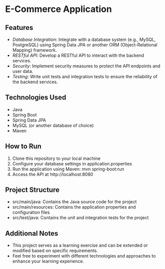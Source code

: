 # E-Commerce Application

## Features
- *Database Integration*: Integrate with a database system (e.g., MySQL, PostgreSQL) using Spring Data JPA or another ORM (Object-Relational Mapping) framework.
- *RESTful API*: Develop a RESTful API to interact with the backend services.
- *Security*: Implement security measures to protect the API endpoints and user data.
- *Testing*: Write unit tests and integration tests to ensure the reliability of the backend services.

## Technologies Used
- Java
- Spring Boot
- Spring Data JPA
- MySQL (or another database of choice)
- Maven

## How to Run
1. Clone this repository to your local machine
2. Configure your database settings in application.properties
3. Run the application using Maven: mvn spring-boot:run
4. Access the API at http://localhost:8080

## Project Structure
- src/main/java: Contains the Java source code for the project
- src/main/resources: Contains the application properties and configuration files
- src/test/java: Contains the unit and integration tests for the project

## Additional Notes
- This project serves as a learning exercise and can be extended or modified based on specific requirements.
- Feel free to experiment with different technologies and approaches to enhance your learning experience.
